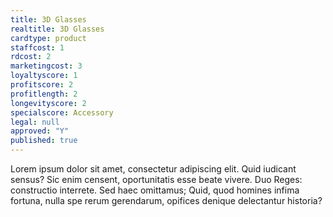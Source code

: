 ```yaml
---
title: 3D Glasses
realtitle: 3D Glasses
cardtype: product
staffcost: 1
rdcost: 2
marketingcost: 3
loyaltyscore: 1
profitscore: 2
profitlength: 2
longevityscore: 2
specialscore: Accessory
legal: null
approved: "Y"
published: true
---
```



Lorem ipsum dolor sit amet, consectetur adipiscing elit. Quid iudicant sensus? Sic enim censent, oportunitatis esse beate vivere. Duo Reges: constructio interrete. Sed haec omittamus; Quid, quod homines infima fortuna, nulla spe rerum gerendarum, opifices denique delectantur historia?
